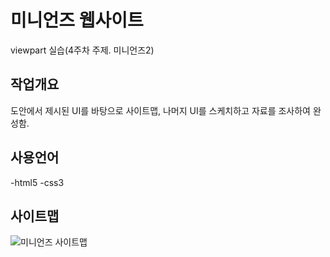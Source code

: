 # 미니언즈 웹사이트
viewpart  실습(4주차 주제. 미니언즈2)

## 작업개요
도안에서 제시된 UI를 바탕으로 사이트맵, 나머지 UI를 스케치하고 자료를 조사하여 완성함. 

## 사용언어
-html5
-css3

## 사이트맵
![미니언즈 사이트맵](https://picsum.photos/id/1000/600/400)
